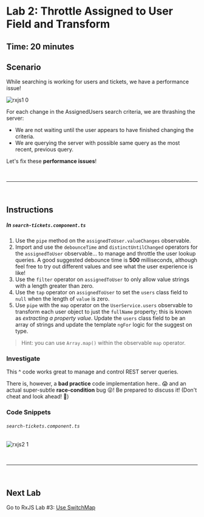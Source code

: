 # Lab 2: Throttle Assigned to User Field and Transform

## Time: 20 minutes

## Scenario

While searching is working for users and tickets, we have a performance issue!

![rxjs1 0](https://user-images.githubusercontent.com/210413/47622033-f1855c80-dacd-11e8-9ec0-1d26a90b3456.jpg)

For each change in the AssignedUsers search criteria, we are thrashing the server:

*  We are not waiting until the user appears to have finished changing the criteria.
*  We are querying the server with possible same query as the most recent, previous query.


Let's fix these **performance issues**!

<br/>

----

<br/>

## Instructions

##### In `search-tickets.component.ts`

1. Use the `pipe` method on the `assignedToUser.valueChanges` observable.
2. Import and use the `debounceTime` and `distinctUntilChanged` operators for the `assignedToUser` observable... to manage and throttle the user lookup queries. A good suggested debounce time is **500** milliseconds, although feel free to try out different values and see what the user experience is like!
3. Use the `filter` operator on `assignedToUser` to only allow value strings with a length greater than zero.
4. Use the `tap` operator on `assignedToUser` to set the `users` class field to `null` when the length of `value` is zero.
5. Use `pipe` with the `map` operator on the `UserService.users` observable to transform each user object to just the `fullName` property; this is known as *extracting a property value*. Update the `users` class field to be an array of strings and update the template `ngFor` logic for the suggest on type.
  >  Hint: you can use `Array.map()` within the observable `map` operator.

### Investigate

This ^ code works great to manage and control REST server queries.

There is, however, a **bad practice** code implementation here.. 😱 and an actual super-subtle **race-condition** bug 😜! Be prepared to discuss it! (Don't cheat and look ahead! 🤗)


### Code Snippets

###### `search-tickets.component.ts`

![rxjs2 1](https://user-images.githubusercontent.com/210413/47622233-a456ba00-dad0-11e8-84cf-96899908704f.jpg)


<br/>

----

<br/>

## Next Lab

Go to RxJS Lab #3: [Use SwitchMap](lab-3.md)
